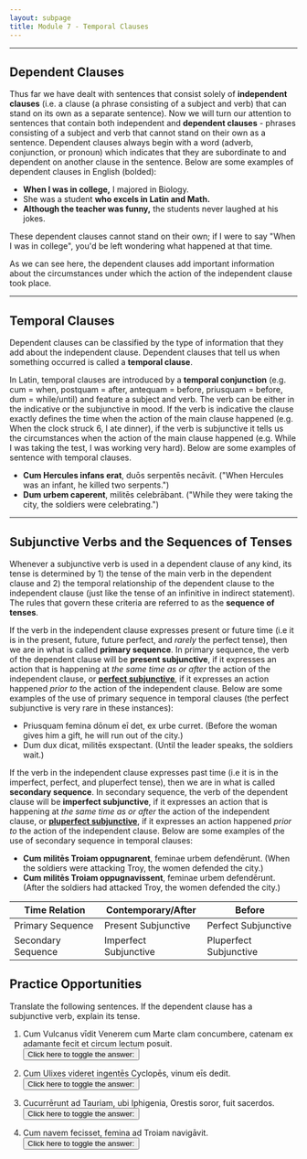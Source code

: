 ```yaml
---
layout: subpage
title: Module 7 - Temporal Clauses
---
```


***

## Dependent Clauses

Thus far we have dealt with sentences that consist solely of **independent clauses** (i.e. a clause (a phrase consisting of a subject and verb) that can stand on its own as a separate sentence). Now we will turn our attention to sentences that contain both independent and **dependent clauses** - phrases consisting of a subject and verb that cannot stand on their own as a sentence. Dependent clauses always begin with a word (adverb, conjunction, or pronoun) which indicates that they are subordinate to and dependent on another clause in the sentence. Below are some examples of dependent clauses in English (bolded):

- **When I was in college,** I majored in Biology.
- She was a student **who excels in Latin and Math.**
- **Although the teacher was funny,** the students never laughed at his jokes.

These dependent clauses cannot stand on their own; if I were to say "When I was in college", you'd be left wondering what happened at that time.

As we can see here, the dependent clauses add important information about the circumstances under which the action of the independent clause took place.

***

## Temporal Clauses

Dependent clauses can be classified by the type of information that they add about the independent clause. Dependent clauses that tell us when something occurred is called a **temporal clause**.

In Latin, temporal clauses are introduced by a **temporal conjunction** (e.g. cum = when, postquam = after, antequam = before, priusquam = before, dum = while/until) and feature a subject and verb. The verb can be either in the indicative or the subjunctive in mood. If the verb is indicative the clause exactly defines the time when the action of the main clause happened (e.g. When the clock struck 6, I ate dinner), if the verb is subjunctive it tells us the circumstances when the action of the main clause happened (e.g. While I was taking the test, I was working very hard). Below are some examples of sentence with temporal clauses.

- **Cum Hercules infans erat**, duōs serpentēs necāvit. ("When Hercules was an infant, he killed two serpents.")
- **Dum urbem caperent**, militēs celebrābant. ("While they were taking the city, the soldiers were celebrating.")

***

## Subjunctive Verbs and the Sequences of Tenses

Whenever a subjunctive verb is used in a dependent clause of any kind, its tense is determined by 1) the tense of the main verb in the dependent clause and 2) the temporal relationship of the dependent clause to the independent clause (just like the tense of an infinitive in indirect statement). The rules that govern these criteria are referred to as the **sequence of tenses**.

If the verb in the independent clause expresses present or future time (i.e it is in the present, future, future perfect, and *rarely* the perfect tense), then we are in what is called **primary sequence**. In primary sequence, the verb of the dependent clause will be **present subjunctive**, if it expresses an action that is happening at *the same time as or after* the action of the independent clause, or [**perfect subjunctive**](https://dlibatique.github.io/LATN101-F19/charts/2-perf-subj/), if it expresses an action happened *prior to* the action of the independent clause. Below are some examples of the use of primary sequence in temporal clauses (the perfect subjunctive is very rare in these instances):

- Priusquam femina dōnum eī det, ex urbe curret. (Before the woman gives him a gift, he will run out of the city.)
- Dum dux dicat, militēs exspectant. (Until the leader speaks, the soldiers wait.)

If the verb in the independent clause expresses past time (i.e it is in the imperfect, perfect, and pluperfect tense), then we are in what is called **secondary sequence**. In secondary sequence, the verb of the dependent clause will be **imperfect subjunctive**, if it expresses an action that is happening at *the same time as or after* the action of the independent clause, or [**pluperfect subjunctive**](https://dlibatique.github.io/LATN101-F19/charts/2-plupf-subj/), if it expresses an action happened *prior to* the action of the independent clause. Below are some examples of the use of secondary sequence in temporal clauses:

- **Cum militēs Troiam oppugnarent**, feminae urbem defendērunt. (When the soldiers were attacking Troy, the women defended the city.)
- **Cum militēs Troiam oppugnavissent**, feminae urbem defendērunt. (After the soldiers had attacked Troy, the women defended the city.)

| Time Relation   | Contemporary/After |Before |
| ----------- | ----------- | ----------- |
| Primary Sequence   | Present Subjunctive       | Perfect Subjunctive      |
| Secondary Sequence | Imperfect Subjunctive      | Pluperfect Subjunctive       |

## Practice Opportunities

Translate the following sentences. If the dependent clause has a subjunctive verb, explain its tense.

1. Cum Vulcanus vīdit Venerem cum Marte clam concumbere, catenam ex adamante fecit et circum lectum posuit.  
<button onclick="toggleDisplay('prac1')">Click here to toggle the answer:</button> <span style="display: none;" id="prac1">When Vulcan saw that Venus was sleeping with Mars in secret, he made a chain out of adamant and placed it around the bed.</span>

2. Cum Ulixes videret ingentēs Cyclopēs, vinum eīs dedit.   
<button onclick="toggleDisplay('prac2')">Click here to toggle the answer:</button> <span style="display: none;" id="prac2">When Ulysses saw the giant Cyclopes, he gave them wine. Videret is imperfect subjunctive, representing an action contemporaneous with the independent clause.</span>

3. Cucurrērunt ad Tauriam, ubi Iphigenia, Orestis soror, fuit sacerdos.  
<button onclick="toggleDisplay('prac3')">Click here to toggle the answer:</button> <span style="display: none;" id="prac3">They ran to Tauria where Iphigenia, the sister of Orestis, was priest.</span>

4. Cum navem fecisset, femina ad Troiam navigāvit.  
<button onclick="toggleDisplay('prac4')">Click here to toggle the answer:</button> <span style="display: none;" id="prac4">After she had made a ship, the woman sailed to Troy. Fecisset is pluperfect subjunctive, representing an action completed prior to the independent clause.</span>
